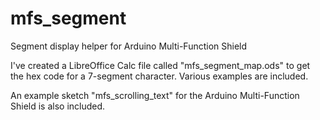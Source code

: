# mfs_segment
Segment display helper for Arduino Multi-Function Shield

I've created a LibreOffice Calc file called "mfs_segment_map.ods" to get the hex code for a 7-segment character.
Various examples are included.

An example sketch "mfs_scrolling_text" for the Arduino Multi-Function Shield is also included.